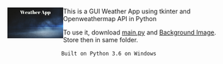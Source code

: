 # 
<img src='bg.png' height=70px align=left>This is a GUI Weather App using tkinter and Openweathermap API in Python

To use it, download <a href="https://github.com/guitaruser/weather-app/blob/main/main.py">main.py</a> and <a href="https://github.com/guitaruser/weather-app/blob/main/bg.png">Background Image</a>. Store then in same folder.
         
                     Built on Python 3.6 on Windows

